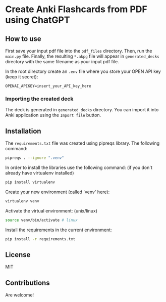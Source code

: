 # Create Anki Flashcards from PDF using ChatGPT


## How to use

First save your input pdf file into the `pdf_files` directory.
Then, run the `main.py` file.
Finally, the resulting `*.akpg` file will appear in `generated_decks` directory with the same filename as your input pdf file.

In the root directory create an `.env` file where you store your OPEN API key (keep it secret):
```
OPENAI_APIKEY=insert_your_API_key_here
```

### Importing the created deck

The deck is generated in `generated_decks` directory. 
You can import it into Anki application using the `Import file` button.

## Installation

The `requirements.txt` file was created using pipreqs library. The following command:
```bash
pipreqs . --ignore ".venv" 
```

In order to install the libraries use the following command: (if you don't already have virtualenv installed)
```bash
pip install virtualenv 
```


Create your new environment (called 'venv' here):
```bash
virtualenv venv
```

Activate the virtual environment: (unix/linux)
```bash
source venv/bin/activate # linux
```

Install the requirements in the current environment:
```bash
pip install -r requirements.txt 
```


## License
MIT

## Contributions
Are welcome!